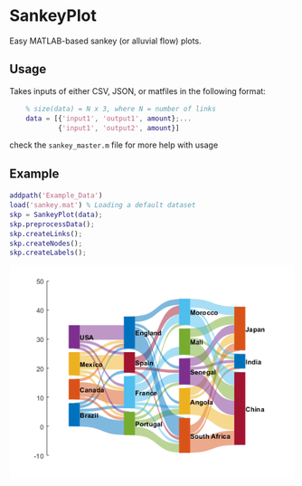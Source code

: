 # SankeyPlot

Easy MATLAB-based sankey (or alluvial flow) plots. 

## Usage

Takes inputs of either CSV, JSON, or matfiles in the following format:
```matlab
 	% size(data) = N x 3, where N = number of links
	data = [{'input1', 'output1', amount};...
			{'input1', 'output2', amount}]
```
check the `sankey_master.m` file for more help with usage

## Example

```matlab
addpath('Example_Data')
load('sankey.mat') % Loading a default dataset
skp = SankeyPlot(data);
skp.preprocessData();
skp.createLinks();
skp.createNodes();
skp.createLabels();
```

![alt text](Example_Data/example_output.png "sankey plot example")
